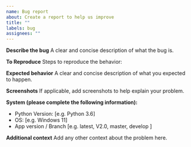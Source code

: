 ```yaml
---
name: Bug report
about: Create a report to help us improve
title: ""
labels: bug
assignees: ""
---
```


**Describe the bug**
A clear and concise description of what the bug is.

**To Reproduce**
Steps to reproduce the behavior:

**Expected behavior**
A clear and concise description of what you expected to happen.

**Screenshots**
If applicable, add screenshots to help explain your problem.

**System (please complete the following information):**

- Python Version: [e.g. Python 3.6]
- OS: [e.g. Windows 11]
- App version / Branch [e.g. latest, V2.0, master, develop ]

**Additional context**
Add any other context about the problem here.
